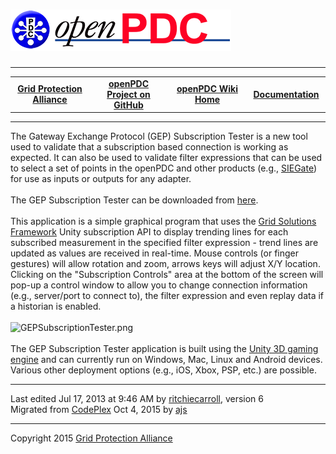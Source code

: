 <html lang="en" xmlns="http://www.w3.org/1999/xhtml">
<head>
<meta charset="utf-8" />
</head>
<body>
<!--HtmlToGmd.Body-->
<h1><a href="https://github.com/GridProtectionAlliance/openPDC/tree/master/Source/Documentation/wiki/openPDC_Home.md"><img src="https://github.com/GridProtectionAlliance/openPDC/blob/master/Source/Documentation/wiki/openPDC_Logo.png" alt="The Open Source Phasor Data Concentrator" /></a></h1>
<hr />
<div id="NavigationMenu">
<table style="width: 100%; border-collapse: collapse; border: 0px solid gray;">
<tr>
<td style="width: 25%; text-align:center;"><b><a href="http://www.gridprotectionalliance.org">Grid Protection Alliance</a></b></td>
<td style="width: 25%; text-align:center;"><b><a href="https://github.com/GridProtectionAlliance/openPDC">openPDC Project on GitHub</a></b></td>
<td style="width: 25%; text-align:center;"><b><a href="https://github.com/GridProtectionAlliance/openPDC/tree/master/Source/Documentation/wiki/openPDC_Home.md">openPDC Wiki Home</a></b></td>
<td style="width: 25%; text-align:center;"><b><a href="https://github.com/GridProtectionAlliance/openPDC/tree/master/Source/Documentation/wiki/openPDC_Documentation_Home.md">Documentation</a></b></td>
</tr>
</table>
</div>
<hr />
<!--/HtmlToGmd.Body-->
<div class="WikiContent">
<div class="wikidoc">The Gateway Exchange Protocol (GEP) Subscription Tester is a new tool used to validate that a subscription based connection is working as expected. It can also be used to validate filter expressions that can be used to select a set of
 points in the openPDC and other products (e.g., <a href="https://github.com/GridProtectionAlliance/SIEGate/">
SIEGate</a>) for use as inputs or outputs for any adapter.<br>
<br>
The GEP Subscription Tester can be downloaded from <a href="http://www.gridprotectionalliance.org/NightlyBuilds/openPDC/GEP%20Subscription%20Tester.zip">
here</a>.<br>
<br>
This application is a simple graphical program that uses the <a href="https://github.com/GridProtectionAlliance/gsf">
Grid Solutions Framework</a> Unity subscription API to display trending lines for each subscribed measurement in the specified filter expression - trend lines are updated as values are received in real-time. Mouse controls (or finger gestures) will allow rotation
 and zoom, arrows keys will adjust X/Y location. Clicking on the &quot;Subscription Controls&quot; area at the bottom of the screen will pop-up a control window to allow you to change connection information (e.g., server/port to connect to), the filter expression
 and even replay data if a historian is enabled.<br>
<br>
<img src="https://github.com/GridProtectionAlliance/openPDC/blob/master/Source/Documentation/wiki/GEP_Subscription_Tester.files/GEPSubscriptionTester.png" alt="GEPSubscriptionTester.png" title="GEPSubscriptionTester.png"><br>
<br>
The GEP Subscription Tester application is built using the <a href="http://unity3d.com/">
Unity 3D gaming engine</a> and can currently run on Windows, Mac, Linux and Android devices. Various other deployment options (e.g., iOS, Xbox, PSP, etc.) are possible.<br>
</div>
</div>
<div id="footer">
<hr />
Last edited <span class="smartDate" title="7/17/2013 9:46:26 AM" LocalTimeTicks="1374079586">Jul 17, 2013 at 9:46 AM</span> by <a id="wikiEditByLink" href="https://github.com/ritchiecarroll">ritchiecarroll</a>, version 6<br />
Migrated from <a href="http://openpdc.codeplex.com/wikipage?title=GEP%20Subscription%20Tester">CodePlex</a> Oct 4, 2015 by <a href="https://github.com/ajstadlin">ajs</a>
</div>
<!--HtmlToGmd.Foot-->
<div id="copyright">
<hr />
Copyright 2015 <a href="http://www.gridprotectionalliance.org">Grid Protection Alliance</a>
</div>
<!--/HtmlToGmd.Foot-->
</body>
</html>
